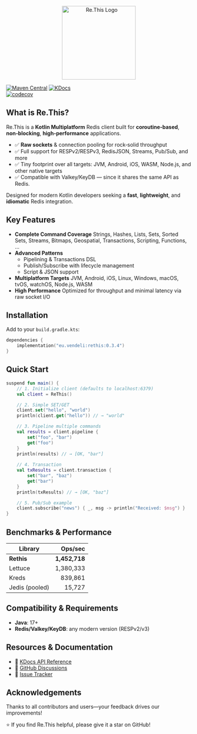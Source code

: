 <p align="center">
  <img src="./assets/logo.png" alt="Re.This Logo" width="200" />
</p>

[![Maven Central](https://img.shields.io/maven-central/v/eu.vendeli/rethis?style=flat&label=Maven&logo=apache-maven)](https://search.maven.org/artifact/eu.vendeli/rethis) [![KDocs](https://img.shields.io/static/v1?label=Dokka&message=KDocs&color=blue&logo=kotlin)](https://vendelieu.github.io/re.this/) \
[![codecov](https://codecov.io/gh/vendelieu/re.this/graph/badge.svg?token=F8SY97KR17)](https://codecov.io/gh/vendelieu/re.this)

## What is Re.This?

Re.This is a **Kotlin Multiplatform** Redis client built for **coroutine‑based**, **non‑blocking**, **high‑performance**
applications.

* ✅ **Raw sockets** & connection pooling for rock‑solid throughput
* ✅ Full support for RESPv2/RESPv3, RedisJSON, Streams, Pub/Sub, and more
* ✅ Tiny footprint over all targets: JVM, Android, iOS, WASM, Node.js, and other native targets
* ✅ Сompatible with Valkey/KeyDB — since it shares the same API as Redis.

Designed for modern Kotlin developers seeking a **fast**, **lightweight**, and **idiomatic** Redis integration.

## Key Features

* **Complete Command Coverage**
  Strings, Hashes, Lists, Sets, Sorted Sets, Streams, Bitmaps, Geospatial, Transactions, Scripting, Functions, …
* **Advanced Patterns**
  * Pipelining & Transactions DSL
  * Publish/Subscribe with lifecycle management
  * Script & JSON support
* **Multiplatform Targets**
  JVM, Android, iOS, Linux, Windows, macOS, tvOS, watchOS, Node.js, WASM
* **High Performance**
  Optimized for throughput and minimal latency via raw socket I/O

## Installation

Add to your `build.gradle.kts`:

```kotlin
dependencies {
    implementation("eu.vendeli:rethis:0.3.4")
}
```

## Quick Start

```kotlin
suspend fun main() {
    // 1. Initialize client (defaults to localhost:6379)
    val client = ReThis()

    // 2. Simple SET/GET
    client.set("hello", "world")
    println(client.get("hello")) // → "world"

    // 3. Pipeline multiple commands
    val results = client.pipeline {
        set("foo", "bar")
        get("foo")
    }
    println(results) // → [OK, "bar"]
  
    // 4. Transaction
    val txResults = client.transaction {
        set("bar", "baz")
        get("bar")
    }
    println(txResults) // → [OK, "baz"]

    // 5. Pub/Sub example
    client.subscribe("news") { _, msg -> println("Received: $msg") }
}
```

## Benchmarks & Performance

| Library        |       Ops/sec |
|----------------|--------------:|
| **Rethis**     | **1,452,718** |
| Lettuce        |     1,380,333 |
| Kreds          |       839,861 |
| Jedis (pooled) |        15,727 |

## Compatibility & Requirements

* **Java**: 17+
* **Redis/Valkey/KeyDB**: any modern version (RESPv2/v3)

## Resources & Documentation

* 📖 [KDocs API Reference](https://vendelieu.github.io/re.this/)
* 💬 [GitHub Discussions](https://github.com/vendelieu/re.this/discussions)
* 🐞 [Issue Tracker](https://github.com/vendelieu/re.this/issues)

## Acknowledgements

Thanks to all contributors and users—your feedback drives our improvements!

⭐ If you find Re.This helpful, please give it a star on GitHub!
